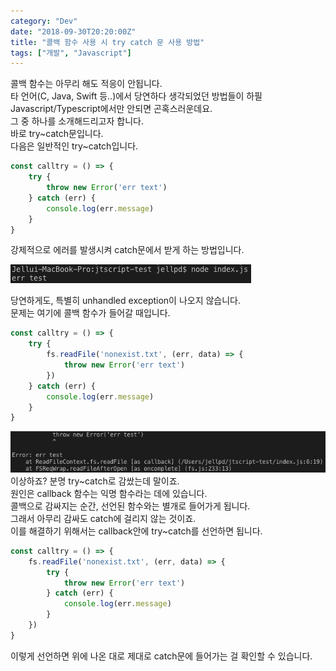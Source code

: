 ```yaml
---
category: "Dev"
date: "2018-09-30T20:20:00Z"
title: "콜백 함수 사용 시 try catch 문 사용 방법"
tags: ["개발", "Javascript"]
---
```

콜백 함수는 아무리 해도 적응이 안됩니다.  
타 언어(C, Java, Swift 등..)에서 당연하다 생각되었던 방법들이 하필 Javascript/Typescript에서만 안되면 곤혹스러운데요.  
그 중 하나를 소개해드리고자 합니다.  
바로 try~catch문입니다.  
다음은 일반적인 try~catch입니다.  

```javascript
const calltry = () => {
    try {
        throw new Error('err text')
    } catch (err) {
        console.log(err.message)
    }
}
```
강제적으로 에러를 발생시켜 catch문에서 받게 하는 방법입니다.  
  
![handled error](images/handled_exception.png)
  
당연하게도, 특별히 unhandled exception이 나오지 않습니다.  
문제는 여기에 콜백 함수가 들어갈 때입니다.  

```javascript
const calltry = () => {
    try {
        fs.readFile('nonexist.txt', (err, data) => {
            throw new Error('err text')
        })
    } catch (err) {
        console.log(err.message)
    }
}
```

![unhandled error](images/unhandled_exception.png)  
이상하죠? 분명 try~catch로 감쌌는데 말이죠.  
원인은 callback 함수는 익명 함수라는 데에 있습니다.  
콜백으로 감싸지는 순간, 선언된 함수와는 별개로 들어가게 됩니다.  
그래서 아무리 감싸도 catch에 걸리지 않는 것이죠.  
이를 해결하기 위해서는 callback안에 try~catch를 선언하면 됩니다.  

```javascript
const calltry = () => {
    fs.readFile('nonexist.txt', (err, data) => {
        try {
            throw new Error('err text')
        } catch (err) {
            console.log(err.message)
        }
    })
}
```
이렇게 선언하면 위에 나온 대로 제대로 catch문에 들어가는 걸 확인할 수 있습니다.
